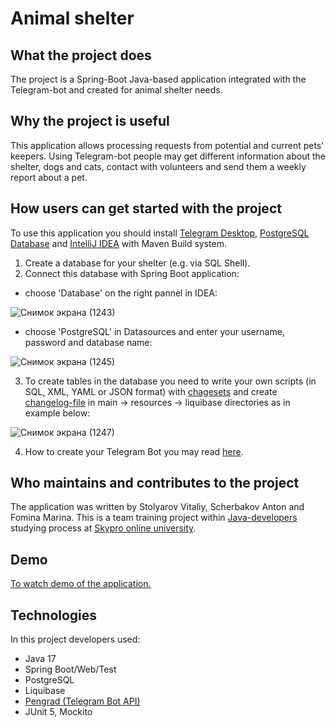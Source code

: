 # Animal shelter

## What the project does

The project is a Spring-Boot Java-based application integrated with the Telegram-bot and created for animal shelter needs.

## Why the project is useful

This application allows processing requests from potential and current pets’ keepers. Using Telegram-bot people may get different information about the shelter, dogs and cats, contact with volunteers and send them a weekly report about a pet.

## How users can get started with the project

To use this application you should install [Telegram Desktop](https://desktop.telegram.org/?setln=ru), [PostgreSQL Database](https://www.postgresql.org/download/) and [IntelliJ IDEA](https://www.jetbrains.com/idea/download/#section=windows) with Maven Build system.

1) Create a database for your shelter (e.g. via SQL Shell).
2) Connect this database with Spring Boot application: 
- choose 'Database' on the right pannel in IDEA: 

![Снимок экрана (1243)](https://github.com/vitsto/animal_shelter/assets/111565371/a9afdb0d-9994-4ca4-aabd-fe1cdc69e954)

- choose 'PostgreSQL' in Datasources and enter your username, password and database name:

![Снимок экрана (1245)](https://github.com/vitsto/animal_shelter/assets/111565371/7b70cc81-3a25-4110-84ca-55de21c06886)

3) To create tables in the database you need to write your own scripts (in SQL, XML, YAML or JSON format) with [chagesets](https://docs.liquibase.com/concepts/changelogs/changeset.html) and create [changelog-file](https://docs.liquibase.com/concepts/changelogs/home.html) in main -> resources -> liquibase directories as in example below:

![Снимок экрана (1247)](https://github.com/vitsto/animal_shelter/assets/111565371/21c1ffb8-6232-45f6-8bd3-53b7aa507ca1)

4) How to create your Telegram Bot you may read [here](https://core.telegram.org/bots).

## Who maintains and contributes to the project

The application was written by Stolyarov Vitaliy, Scherbakov Anton and Fomina Marina. This is a team training project within [Java-developers](https://sky.pro/courses/programming/java-developer) studying process at [Skypro online university](https://sky.pro/).

## Demo

[To watch demo of the application.](https://disk.yandex.ru/i/H8nhMPNE3yEFgw)

## Technologies

In this project developers used:
- Java 17
- Spring Boot/Web/Test
- PostgreSQL
- Liquibase
- [Pengrad (Telegram Bot API)](https://github.com/pengrad/java-telegram-bot-api)
- JUnit 5, Mockito
